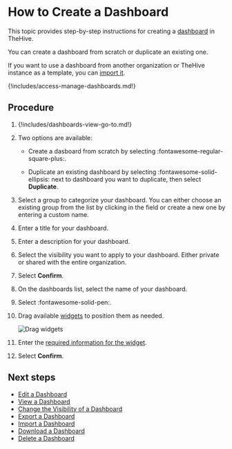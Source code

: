 # How to Create a Dashboard

This topic provides step-by-step instructions for creating a [dashboard](about-dashboards.md) in TheHive.

You can create a dashboard from scratch or duplicate an existing one.

If you want to use a dashboard from another organization or TheHive instance as a template, you can [import it](import-a-dashboard.md).

{!includes/access-manage-dashboards.md!}

## Procedure

1. {!includes/dashboards-view-go-to.md!}

2. Two options are available:

    * Create a dasboard from scratch by selecting :fontawesome-regular-square-plus:.

    * Duplicate an existing dashboard by selecting :fontawesome-solid-ellipsis: next to dashboard you want to duplicate, then select **Duplicate**.

3. Select a group to categorize your dashboard. You can either choose an existing group from the list by clicking in the field or create a new one by entering a custom name.

4. Enter a title for your dashboard.

5. Enter a description for your dashboard.

6. Select the visibility you want to apply to your dashboard. Either private or shared with the entire organization.

7. Select **Confirm**.

8. On the dashboards list, select the name of your dashboard.

9. Select :fontawesome-solid-pen:.

10. Drag available [widgets](widgets-dashboards.md) to position them as needed.

    ![Drag widgets](/thehive/images/user-guides/analyst-corner/dashboard/drag-widgets.gif)

11. Enter the [required information for the widget](widgets-dashboards.md).

12. Select **Confirm**.

## Next steps

* [Edit a Dashboard](edit-a-dashboard.md)
* [View a Dashboard](view-a-dashboard.md)
* [Change the Visibility of a Dashboard](change-visibility-of-a-dashboard.md)
* [Export a Dashboard](export-a-dashboard.md)
* [Import a Dashboard](import-a-dashboard.md)
* [Download a Dashboard](download-a-dashboard.md)
* [Delete a Dashboard](delete-a-dashboard.md)
